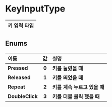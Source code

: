 # **KeyInputType**

| **키 입력 타입** |
| :--- |
## **Enums**

| **이름**| **값** | **설명** |
| :--- | :---: | :--- |
| **Pressed** | **0** | **키를 눌렸을 때** |
| **Released** | **1** | **키를 띄었을 때** |
| **Repeat** | **2** | **키를 계속 누르고 있을 때** |
| **DoubleClick** | **3** | **키를 더블 클릭 했을 때** |
